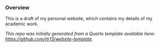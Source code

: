 

### Overview
This is a draft of my personal website, which contains my details of my academic work.

*This repo was initially generated from a Quarto template available here: https://github.com/jtr13/website-template.*


